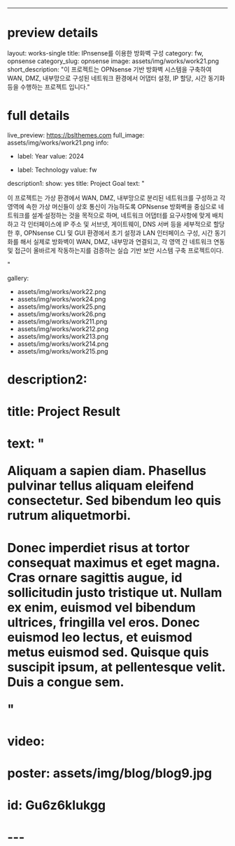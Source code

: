 ---
# preview details
layout: works-single
title: IPnsense를 이용한 방화벽 구성
category: fw, opnsense
category_slug: opnsense
image: assets/img/works/work21.png
short_description: "이 프로젝트는 OPNsense 기반 방화벽 시스템을 구축하여 WAN, DMZ, 내부망으로 구성된 네트워크 환경에서 어댑터 설정, IP 할당, 시간 동기화 등을 수행하는 프로젝트 입니다."

# full details
live_preview: https://bslthemes.com
full_image: assets/img/works/work21.png
info:
  - label: Year
    value: 2024

  - label: Technology
    value: fw

description1:
  show: yes
  title: Project Goal
  text: "<p>이 프로젝트는 가상 환경에서 WAN, DMZ, 내부망으로 분리된 네트워크를 구성하고 각 영역에 속한 가상 머신들이 상호 통신이 가능하도록 OPNsense 방화벽을 중심으로 네트워크를 설계·설정하는 것을 목적으로 하며, 네트워크 어댑터를 요구사항에 맞게 배치하고 각 인터페이스에 IP 주소 및 서브넷, 게이트웨이, DNS 서버 등을 세부적으로 할당한 후, OPNsense CLI 및 GUI 환경에서 초기 설정과 LAN 인터페이스 구성, 시간 동기화를 해서 실제로 방화벽이 WAN, DMZ, 내부망과 연결되고, 각 영역 간  네트워크 연동 및 접근이 올바르게 작동하는지를 검증하는 실습 기반 보안 시스템 구축 프로젝트이다.</p>"

gallery:
  - assets/img/works/work22.png
  - assets/img/works/work24.png
  - assets/img/works/work25.png
  - assets/img/works/work26.png
  - assets/img/works/work211.png
  - assets/img/works/work212.png
  - assets/img/works/work213.png
  - assets/img/works/work214.png
  - assets/img/works/work215.png
 
# description2:
#   title: Project Result
#   text: "<p>Aliquam a sapien diam. Phasellus pulvinar tellus aliquam eleifend consectetur. Sed bibendum leo quis rutrum aliquetmorbi.</p>
#   <p>Donec imperdiet risus at tortor consequat maximus et eget magna. Cras ornare sagittis augue, id sollicitudin justo tristique ut. Nullam ex enim, euismod vel bibendum ultrices, fringilla vel eros. Donec euismod leo lectus, et euismod metus euismod sed. Quisque quis suscipit ipsum, at pellentesque velit. Duis a congue sem.</p>"

# video:
#   poster: assets/img/blog/blog9.jpg
#   id: Gu6z6kIukgg

# ---

